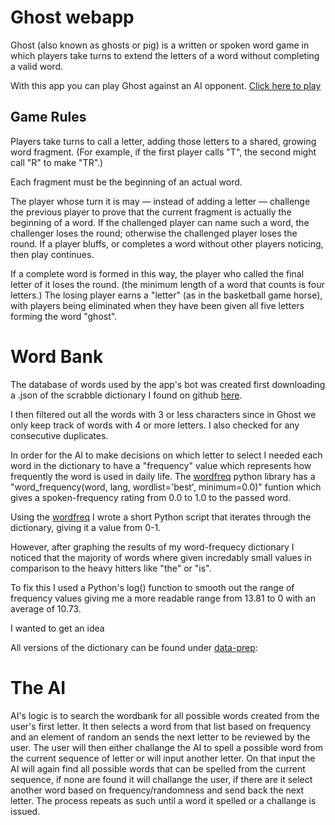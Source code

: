 # Ghost webapp

Ghost (also known as ghosts or pig) is a written or spoken word game in which players take turns to extend the letters of a word without completing a valid word.

With this app you can play Ghost against an AI opponent. [Click here to play](https://reedbryan.github.io/ghost-webapp/)

## Game Rules

Players take turns to call a letter, adding those letters to a shared, growing word fragment. (For example, if the first player calls "T", the second might call "R" to make "TR".)

Each fragment must be the beginning of an actual word.

The player whose turn it is may — instead of adding a letter — challenge the previous player to prove that the current fragment is actually the beginning of a word. If the challenged player can name such a word, the challenger loses the round; otherwise the challenged player loses the round. If a player bluffs, or completes a word without other players noticing, then play continues.

If a complete word is formed in this way, the player who called the final letter of it loses the round. (the minimum length of a word that counts is four letters.) The losing player earns a "letter" (as in the basketball game horse), with players being eliminated when they have been given all five letters forming the word "ghost".

# Word Bank
The database of words used by the app's bot was created first downloading a .json of the scrabble dictionary I found on github [here](https://github.com/benjamincrom/scrabble/blob/master/scrabble/dictionary.json).

I then filtered out all the words with 3 or less characters since in Ghost we only keep track of words with 4 or more letters. I also checked for any consecutive duplicates.

In order for the AI to make decisions on which letter to select I needed each word in the dictionary to have a "frequency" value which represents how frequently the word is used in daily life. The [wordfreq](https://pypi.org/project/wordfreq/) python library has a "word_frequency(word, lang, wordlist='best', minimum=0.0)" funtion which gives a spoken-frequency rating from 0.0 to 1.0 to the passed word.

Using the [wordfreq](https://pypi.org/project/wordfreq/) I wrote a short Python script that iterates through the dictionary, giving it a value from 0-1.

However, after graphing the results of my word-frequecy dictionary I noticed that the majority of words where given incredably small values in comparison to the heavy hitters like "the" or "is".

To fix this I used a Python's log() function to smooth out the range of frequency values giving me a more readable range from 13.81 to 0 with an average of 10.73.

I wanted to get an idea 

All versions of the dictionary can be found under [data-prep](https://github.com/reedbryan/ghost-webapp/tree/main/data-prep):


# The AI
AI's logic is to search the wordbank for all possible words created from the user's first letter. It then selects a word from that list based on frequency and an element of random an sends the next letter to be reviewed by the user. The user will then either challange the AI to spell a possible word from the current sequence of letter or will input another letter. On that input the AI will again find all possible words that can be spelled from the current sequence, if none are found it will challange the user, if there are it select another word based on frequency/randomness and send back the next letter. The process repeats as such until a word it spelled or a challange is issued.
